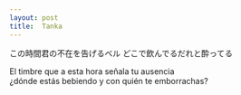 ```yaml
---
layout: post
title:  Tanka
---
```


この時間君の不在を告げるベル
どこで飲んでるだれと酔ってる

El timbre que a esta hora señala tu ausencia</br>
¿dónde estás bebiendo y con quién te emborrachas?
